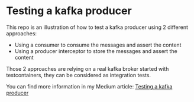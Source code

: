 # Testing a kafka producer

This repo is an illustration of how to test a kafka producer using 2 different approaches:
* Using a consumer to consume the messages and assert the content
* Using a producer interceptor to store the messages and assert the content

Those 2 approaches are relying on a real kafka broker started with testcontainers, they can be considered as integration tests.

You can find more information in my Medium article: [Testing a kafka producer](https://medium.com/@clementplop/testing-a-kafka-producer-3e3e3d3e3e3e)